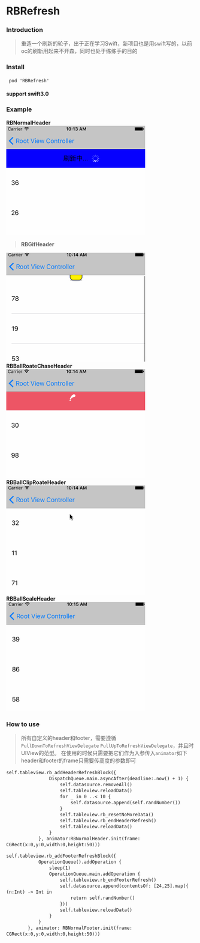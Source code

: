 # RBRefresh

###  Introduction
> 重造一个刷新的轮子，出于正在学习Swift，新项目也是用swift写的，以前oc的刷新用起来不开森，同时也处于练练手的目的

### Install
` pod 'RBRefresh'`
#### support swift3.0
### Example

**RBNormalHeader**<br />
![](https://github.com/LinkRober/RBRefresh/blob/master/images/RBRefresh1.gif)<br />
>**RBGifHeader**<br />

![](https://github.com/LinkRober/RBRefresh/blob/master/images/RBRefresh2.gif)<br />
**RBBallRoateChaseHeader**<br />
![](https://github.com/LinkRober/RBRefresh/blob/master/images/RBRefresh3.gif)<br />
**RBBallClipRoateHeader**<br />
![](https://github.com/LinkRober/RBRefresh/blob/master/images/RBRefresh4.gif)<br />
**RBBallScaleHeader**<br />
![](https://github.com/LinkRober/RBRefresh/blob/master/images/RBRefresh5.gif)<br />

###  How to use
>所有自定义的header和footer，需要遵循 `PullDownToRefreshViewDelegate` `PullUpToRefreshViewDelegate`，并且时UIView的范型。
>在使用的时候只需要把它们作为入参传入`animator`如下
>header和footer的frame只需要传高度的参数即可

```
self.tableview.rb_addHeaderRefreshBlock({
                DispatchQueue.main.asyncAfter(deadline:.now() + 1) {
                    self.datasource.removeAll()
                    self.tableview.reloadData()
                    for _ in 0 ..< 10 {
                        self.datasource.append(self.randNumber())
                    }
                    self.tableview.rb_resetNoMoreData()
                    self.tableview.rb_endHeaderRefresh()
                    self.tableview.reloadData()
                }
            }, animator:RBNormalHeader.init(frame: CGRect(x:0,y:0,width:0,height:50)))
```
```
self.tableview.rb_addFooterRefreshBlock({
            OperationQueue().addOperation {
                sleep(1)
                OperationQueue.main.addOperation {
                    self.tableview.rb_endFooterRefresh()
                    self.datasource.append(contentsOf: [24,25].map({ (n:Int) -> Int in
                        return self.randNumber()
                    }))
                    self.tableview.reloadData()
                }
            }
        }, animator: RBNormalFooter.init(frame: CGRect(x:0,y:0,width:0,height:50)))

```


